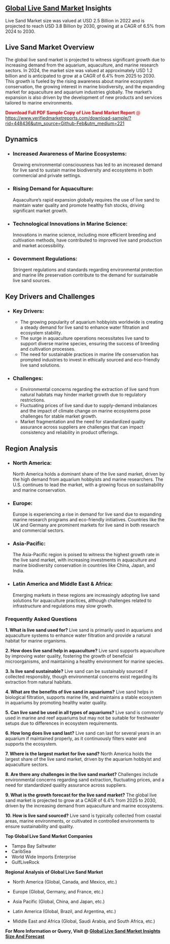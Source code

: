 <h2><a href="https://www.verifiedmarketreports.com/download-sample/?rid=448436&amp;utm_source=Github&amp;utm_medium=221" target="_blank">Global Live Sand Market</a> Insights</h2><p>Live Sand Market size was valued at USD 2.5 Billion in 2022 and is projected to reach USD 3.8 Billion by 2030, growing at a CAGR of 6.5% from 2024 to 2030.</p><p><h2>Live Sand Market Overview</h2><p>The global live sand market is projected to witness significant growth due to increasing demand from the aquarium, aquaculture, and marine research sectors. In 2024, the market size was valued at approximately USD 1.2 billion and is anticipated to grow at a CAGR of 6.4% from 2025 to 2030. This growth is fueled by the rising awareness about marine ecosystem conservation, the growing interest in marine biodiversity, and the expanding market for aquaculture and aquarium industries globally. The market’s expansion is also driven by the development of new products and services tailored to marine environments.</p><p><p><span class=""><span style="color: #ff0000;"><strong>Download Full PDF Sample Copy of Live Sand Market Report</strong> @ </span><a href="https://www.verifiedmarketreports.com/download-sample/?rid=448436&amp;utm_source=Github-Feb&amp;utm_medium=221" target="_blank">https://www.verifiedmarketreports.com/download-sample/?rid=448436&amp;utm_source=Github-Feb&amp;utm_medium=221</a></span></p></p><h2>Dynamics</h2><ul><li><h3>Increased Awareness of Marine Ecosystems:</h3> Growing environmental consciousness has led to an increased demand for live sand to sustain marine biodiversity and ecosystems in both commercial and private settings.</li><li><h3>Rising Demand for Aquaculture:</h3> Aquaculture’s rapid expansion globally requires the use of live sand to maintain water quality and promote healthy fish stocks, driving significant market growth.</li><li><h3>Technological Innovations in Marine Science:</h3> Innovations in marine science, including more efficient breeding and cultivation methods, have contributed to improved live sand production and market accessibility.</li><li><h3>Government Regulations:</h3> Stringent regulations and standards regarding environmental protection and marine life preservation contribute to the demand for sustainable live sand sources.</li></ul><h2>Key Drivers and Challenges</h2><ul><li><h3>Key Drivers:</h3><ul><li>The growing popularity of aquarium hobbyists worldwide is creating a steady demand for live sand to enhance water filtration and ecosystem stability.</li><li>The surge in aquaculture operations necessitates live sand to support diverse marine species, ensuring the success of breeding and cultivation processes.</li><li>The need for sustainable practices in marine life conservation has prompted industries to invest in ethically sourced and eco-friendly live sand solutions.</li></ul></li><li><h3>Challenges:</h3><ul><li>Environmental concerns regarding the extraction of live sand from natural habitats may hinder market growth due to regulatory restrictions.</li><li>Fluctuating prices of live sand due to supply-demand imbalances and the impact of climate change on marine ecosystems pose challenges for stable market growth.</li><li>Market fragmentation and the need for standardized quality assurance across suppliers are challenges that can impact consistency and reliability in product offerings.</li></ul></li></ul><h2>Region Analysis</h2><ul><li><h3>North America:</h3> North America holds a dominant share of the live sand market, driven by the high demand from aquarium hobbyists and marine researchers. The U.S. continues to lead the market, with a growing focus on sustainability and marine conservation.</li><li><h3>Europe:</h3> Europe is experiencing a rise in demand for live sand due to expanding marine research programs and eco-friendly initiatives. Countries like the UK and Germany are prominent markets for live sand in both research and commercial sectors.</li><li><h3>Asia-Pacific:</h3> The Asia-Pacific region is poised to witness the highest growth rate in the live sand market, with increasing investments in aquaculture and marine biodiversity conservation in countries like China, Japan, and India.</li><li><h3>Latin America and Middle East & Africa:</h3> Emerging markets in these regions are increasingly adopting live sand solutions for aquaculture practices, although challenges related to infrastructure and regulations may slow growth.</li></ul><h3>Frequently Asked Questions</h3><p><strong>1. What is live sand used for?</strong> Live sand is primarily used in aquariums and aquaculture systems to enhance water filtration and provide a natural habitat for marine organisms.</p><p><strong>2. How does live sand help in aquaculture?</strong> Live sand supports aquaculture by improving water quality, fostering the growth of beneficial microorganisms, and maintaining a healthy environment for marine species.</p><p><strong>3. Is live sand sustainable?</strong> Live sand can be sustainably sourced if collected responsibly, though environmental concerns exist regarding its extraction from natural habitats.</p><p><strong>4. What are the benefits of live sand in aquariums?</strong> Live sand helps in biological filtration, supports marine life, and maintains a stable ecosystem in aquariums by promoting healthy water quality.</p><p><strong>5. Can live sand be used in all types of aquariums?</strong> Live sand is commonly used in marine and reef aquariums but may not be suitable for freshwater setups due to differences in ecosystem requirements.</p><p><strong>6. How long does live sand last?</strong> Live sand can last for several years in an aquarium if maintained properly, as it continuously filters water and supports the ecosystem.</p><p><strong>7. Where is the largest market for live sand?</strong> North America holds the largest share of the live sand market, driven by the aquarium hobbyist and aquaculture sectors.</p><p><strong>8. Are there any challenges in the live sand market?</strong> Challenges include environmental concerns regarding sand extraction, fluctuating prices, and a need for standardized quality assurance across suppliers.</p><p><strong>9. What is the growth forecast for the live sand market?</strong> The global live sand market is projected to grow at a CAGR of 6.4% from 2025 to 2030, driven by the increasing demand from aquaculture and marine ecosystems.</p><p><strong>10. How is live sand sourced?</strong> Live sand is typically collected from coastal areas, marine environments, or cultivated in controlled environments to ensure sustainability and quality.</p></p><p><strong>Top Global Live Sand Market Companies</strong></p><div data-test-id=""><p><li>Tampa Bay Saltwater</li><li> CaribSea</li><li> World Wide Imports Enterprise</li><li> GulfLiveRock</li></p><div><strong>Regional Analysis of&nbsp;Global Live Sand Market</strong></div><ul><li dir="ltr"><p dir="ltr">North America&nbsp;(Global, Canada, and Mexico, etc.)</p></li><li dir="ltr"><p dir="ltr">Europe (Global, Germany, and France, etc.)</p></li><li dir="ltr"><p dir="ltr">Asia Pacific&nbsp;(Global, China, and Japan, etc.)</p></li><li dir="ltr"><p dir="ltr">Latin America&nbsp;(Global, Brazil, and Argentina, etc.)</p></li><li dir="ltr">Middle East and Africa&nbsp;(Global, Saudi Arabia, and South Africa, etc.)</li></ul><p><strong>For More Information or Query, Visit @&nbsp;</strong><strong><a href="https://www.verifiedmarketreports.com/product/live-sand-market/?utm_source=Github&amp;utm_medium=221" target="_blank">Global Live Sand Market Insights Size And Forecast</a></strong></p></div>
